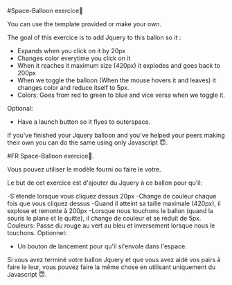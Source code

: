 #Space-Balloon exercice🎈 

You can use the template provided or make your own. 

The goal of this exercice is to add Jquery to this ballon so it :

- Expands when you click on it by 20px
- Changes color everytime you click on it
- When it reaches it maximum size (420px) it explodes and goes back to 200px
- When we toggle the balloon (When the mouse hovers it and leaves) it changes color and reduce itself to 5px.
- Colors: Goes from red to green to blue and vice versa when we toggle it.

Optional:
- Have a launch button so it flyes to outerspace. 

If you've finished your Jquery balloon and you've helped your peers making their own you can do the same using only Javascript 😇. 

#FR
Space-Balloon exercice🎈.

Vous pouvez utiliser le modèle fourni ou faire le votre.

Le but de cet exercice est d'ajouter du Jquery à ce ballon pour qu'il:

-S'étende lorsque vous cliquez dessus 20px
-Change de couleur chaque fois que vous cliquez dessus
-Quand il atteint sa taille maximale (420px), il explose et remonte à 200px
-Lorsque nous touchons le ballon (quand la souris le plane et le quitte), il change de couleur et se réduit de 5px.
Couleurs: Passe du rouge au vert au bleu et inversement lorsque nous le touchons.
Optionnel:

- Un bouton de lancement pour qu'il si'envole dans l'espace.

Si vous avez terminé votre ballon Jquery et que vous avez aidé vos pairs à faire le leur, vous pouvez faire la même chose en utilisant uniquement du Javascript 😇.

